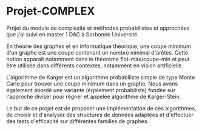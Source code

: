 # Projet-COMPLEX
Projet du module de complexité et méthodes probabilistes et approchées  que j'ai suivi en master 1 DAC à Sorbonne Université.

En théorie des graphes et en informatique théorique, une coupe minimum d'un graphe est
une coupe contenant un nombre minimal d'arêtes. Cette notion apparaît notamment dans le
théorème  flot-max/coupe-min et peut être utilisée dans différents contextes, notamment en
vision artificielle.

L'algorithme de Karger est un algorithme probabiliste simple
de type Monte Carlo pour trouver une coupe minimum dans un graphe. Nous avons également
abordé une variante (également probabiliste) fondée sur l'approche diviser pour
règner et appelée algorithme de Karger-Stein.

Le but de ce projet est de proposer une implémentation de ces algorithmes, de choisir et d'analyser des structures
de données adaptées et d'effectuer des tests d'efficacité sur différentes familles de graphes.
